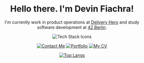 
<h1 align="center">Hello there. I'm Devin Fiachra!</h1>
      <p align="center">I'm currently work in product operations at <a href="https://www.deliveryhero.com/">Delivery Hero</a> and study software development at <a href="https://42berlin.de/de/about-us/">42 Berlin</a>.</p> 
      <div align="center">
      <img src="https://skillicons.dev/icons?i=c,html,css,js,ts,nodejs,express,cypress,postman,git,mongodb,aws,react" alt="Tech Stack Icons">
      </div>
    <p align="center">
      <a href="mailto:devinduffymeade@gmail.com"><img src="https://img.shields.io/badge/-CONTACT ME-magenta" alt=" Contact Me"></a>
      <a href="https://github.com/devinfiachra"><img src="https://img.shields.io/badge/-%20MY PORTFOLIO-magenta" alt=" Portfolio"></a>
      <a href="https://github.com/devinfiachra"><img src="https://img.shields.io/badge/-%20MY CV-magenta" alt=" My CV"></a>
    </p>
  </div>
  <div>
    <p align="center">
      <a href="https://github.com/devinfiachra/github-readme-stats">
        <img src="https://github-readme-stats.vercel.app/api/top-langs/?username=devinfiachra&layout=compact" alt="Top Langs">
      </a>
    </p>
  </div>
</div>
